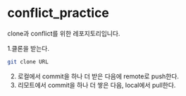 # conflict_practice
clone과 conflict를 위한 레포지토리입니다.

1.클론을 받는다.
```bash
git clone URL
```
2. 로컬에서 commit을  하나 더 받은 다음에 remote로 push한다.
3. 리모트에서 commit을 하나 더 쌓은 다음, local에서 pull한다.
